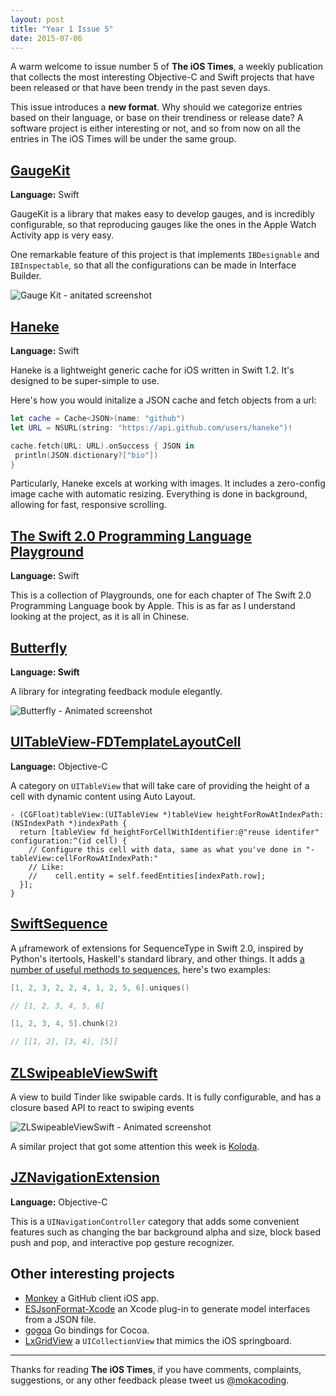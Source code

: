 ```yaml
---
layout: post
title: "Year 1 Issue 5"
date: 2015-07-06
---
```


A warm welcome to issue number 5 of **The iOS Times**, a weekly publication that collects the most interesting Objective-C and Swift projects that have been released or that have been trendy in the past seven days.

This issue introduces a **new format**. Why should we categorize entries based on their language, or base on their trendiness or release date? A software project is either interesting or not, and so from now on all the entries in The iOS Times will be under the same group.

## [GaugeKit](https://github.com/skywinder/GaugeKit)

**Language:** Swift

GaugeKit is a library that makes easy to develop gauges, and is incredibly configurable, so that reproducing gauges like the ones in the Apple Watch Activity app is very easy.

One remarkable feature of this project is that implements `IBDesignable` and `IBInspectable`, so that all the configurations can be made in Interface Builder.

![Gauge Kit - anitated screenshot](https://raw.githubusercontent.com/skywinder/GaugeKit/master/Images/ib_example_1.gif)

## [Haneke](https://github.com/Haneke/HanekeSwift)

**Language:** Swift

Haneke is a lightweight generic cache for iOS written in Swift 1.2. It's designed to be super-simple to use.

Here's how you would initalize a JSON cache and fetch objects from a url:

```swift
let cache = Cache<JSON>(name: "github")
let URL = NSURL(string: "https://api.github.com/users/haneke")!

cache.fetch(URL: URL).onSuccess { JSON in
 println(JSON.dictionary?["bio"])
}
```

Particularly, Haneke excels at working with images. It includes a zero-config image cache with automatic resizing. Everything is done in background, allowing for fast, responsive scrolling.

## [The Swift 2.0 Programming Language Playground](https://github.com/mengxiangyue/The-Swift-2.0-Programming-Language-playground)

**Language:** Swift

This is a collection of Playgrounds, one for each chapter of The Swift 2.0 Programming Language book by Apple. This is as far as I understand looking at the project, as it is all in Chinese.

## [Butterfly](https://github.com/wongzigii/Butterfly)

**Language: Swift**

A library for integrating feedback module elegantly.

![Butterfly - Animated screenshot](https://raw.githubusercontent.com/wongzigii/Butterfly/master/Screenshot/Demo.gif)

## [UITableView-FDTemplateLayoutCell](https://github.com/forkingdog/UITableView-FDTemplateLayoutCell)

**Language:** Objective-C

A category on `UITableView` that will take care of providing the height of a cell with dynamic content using Auto Layout.

```objc
- (CGFloat)tableView:(UITableView *)tableView heightForRowAtIndexPath:(NSIndexPath *)indexPath {
  return [tableView fd_heightForCellWithIdentifier:@"reuse identifer" configuration:^(id cell) {
    // Configure this cell with data, same as what you've done in "-tableView:cellForRowAtIndexPath:"
    // Like:
    //    cell.entity = self.feedEntities[indexPath.row];
  }];
}
```

## [SwiftSequence](https://github.com/oisdk/SwiftSequence)

A μframework of extensions for SequenceType in Swift 2.0, inspired by Python's itertools, Haskell's standard library, and other things. It adds [a number of useful methods to sequences](https://github.com/oisdk/SwiftSequence#contents), here's two examples:

```swift
[1, 2, 3, 2, 2, 4, 1, 2, 5, 6].uniques()

// [1, 2, 3, 4, 5, 6]
```

```swift
[1, 2, 3, 4, 5].chunk(2)

// [[1, 2], [3, 4], [5]]
```

## [ZLSwipeableViewSwift](https://github.com/zhxnlai/ZLSwipeableViewSwift)

A view to build Tinder like swipable cards. It is fully configurable, and has a closure based API to react to swiping events

![ZLSwipeableViewSwift - Animated screenshot](https://raw.githubusercontent.com/zhxnlai/ZLSwipeableViewSwift/master/Previews/animation.gif)

A similar project that got some attention this week is [Koloda](https://github.com/Yalantis/Koloda).

## [JZNavigationExtension](https://github.com/JazysYu/JZNavigationExtension)

**Language:** Objective-C

This is a `UINavigationController` category that adds some convenient features such as changing the bar background alpha and size, block based push and pop, and interactive pop gesture recognizer.

## Other interesting projects

* [Monkey](https://github.com/coderyi/Monkey) a GitHub client iOS app.
* [ESJsonFormat-Xcode](https://github.com/EnjoySR/ESJsonFormat-Xcode) an Xcode plug-in to generate model interfaces from a JSON file.
* [gogoa](https://github.com/alediaferia/gogoa) Go bindings for Cocoa.
* [LxGridView](https://github.com/DeveloperLx/LxGridView) a `UICollectionView` that mimics the iOS springboard.

---

Thanks for reading **The iOS Times**, if you have comments, complaints, suggestions, or any other feedback please tweet us [@mokacoding](http://twitter.com/mokacoding).
